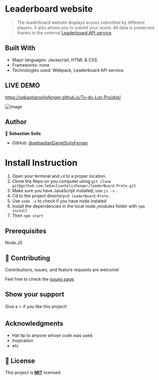 # Leaderboard website

> The leaderboard website displays scores submitted by different players. It also allows you to submit your score. All data is preserved thanks to the external [Leaderboard API service](https://www.notion.so/microverse/Leaderboard-API-service-24c0c3c116974ac49488d4eb0267ade3).

## Built With

- Major languages: Javascript, HTML & CSS.
- Frameworks: none
- Technologies used: Webpack, Leaderboard API service.

## LIVE DEMO

https://sebastiansolisfenger.github.io/To-do-List-Pro/dist/

![image](https://user-images.githubusercontent.com/88522494/166743696-1af83251-82cf-4047-8bf8-59cd56ed4317.png)

## Author

👤 **Sebastian Solis**

- GitHub: [@sebastianDanielSolisFenger](https://github.com/SebastianSolisFenger)

# Install Instruction

1. Open your terminal and `cd` to a proper location.
2. Clone the Repo on you computer using `git clone git@github.com:SebastianSolisFenger/leaderBoard-Proto.git`
3. Make sure you have JavaScript installed; use `js -v` .
4. Cd to the project directory`cd leaderBoard-Proto` .
5. Use `node -v` to check if you have node instaled
6. Install the dependencies in the local node_modules folder with `npm install`
7. Then `npm start`

## Prerequisites

Node.JS

## 🤝 Contributing

Contributions, issues, and feature requests are welcome!

Feel free to check the [issues page](../../issues/).

## Show your support

Give a ⭐️ if you like this project!

## Acknowledgments

- Hat tip to anyone whose code was used
- Inspiration
- etc

## 📝 License

This project is **[MIT](./LICENSE.md)** licensed.
